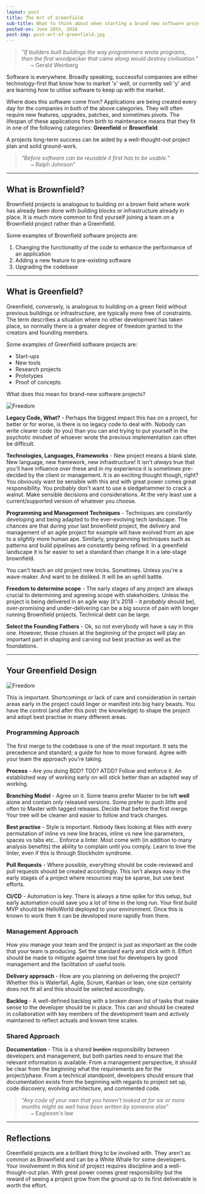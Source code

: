 ```yaml
---
layout: post
title: The Art of Greenfield
sub-title: What to think about when starting a brand new software project 
posted-on: June 28th, 2018
post-img: post-art-of-greenfield.jpg
---
```


> _"If builders built buildings the way programmers wrote programs, then the first woodpecker that came along would destroy civilisation."_  
> &nbsp;&nbsp;&nbsp;&nbsp;&nbsp;&nbsp;~ Gerald Weinberg

Software is everywhere. Broadly speaking, successful companies are either technology-first that know how to market 'x' well, or currently sell 'y' and are learning how to utilise software to keep up with the market.

Where does this software come from? Applications are being created every day for the companies in both of the above categories. They will often require new features, upgrades, patches, and sometimes pivots. The lifespan of these applications from birth to maintenance means that they fit in one of the following categories: **Greenfield** or **Brownfield**. 

A projects long-term success can be aided by a well-thought-out project plan and solid ground-work.

> _"Before software can be reusable it first has to be usable."_  
> &nbsp;&nbsp;&nbsp;&nbsp;&nbsp;&nbsp;~ Ralph Johnson" 



______________

## What is Brownfield?

Brownfield projects is analogous to building on a brown field where work has already been done with building blocks or infrastructure already in place. It is much more common to find yourself joining a team on a Brownfield project rather than a Greenfield. 

Some examples of Brownfield software projects are:

1. Changing the functionality of the code to enhance the performance of an application
2. Adding a new feature to pre-existing software
3. Upgrading the codebase


______________

## What is Greenfield?
 
Greenfield, conversely, is analogous to building on a green field without previous buildings or infrastructure, are typically _more_ free of constraints. The term describes a situation where no other development has taken place, so normally there is a greater degree of freedom granted to the creators and founding members.

Some examples of Greenfield software projects are:

* Start-ups
* New tools
* Research projects
* Prototypes
* Proof of concepts

What does this mean for brand-new software projects? 

![Freedom](https://www.biography.com/.image/ar_16:9,c_fill,cs_srgb,fl_progressive,g_faces:center,q_auto:good,w_768/MTMwMjk0MzE2NzE0MjAyMzg2/braveheartjpg.jpg)

**Legacy Code, What?** - Perhaps the biggest impact this has on a project, for better or for worse, is there is no legacy code to deal with. Nobody can write clearer code (to you) than you can and trying to put yourself in the psychotic mindset of whoever wrote the previous implementation can often be difficult.

**Technologies, Languages, Frameworks** - New project means a blank slate. New language, new framework, new infrastructure! It isn't _always_ true that you'll have influence over these and in my experience it is sometimes pre-decided by the client or management. It is an exciting thought though, right? You obviously want be sensible with this and with great power comes great responsibility. You probably don't want to use a sledgehammer to crack a walnut. Make sensible decisions and considerations. At the very least use a current/supported version of whatever you choose.

**Programming and Management Techniques** - Techniques are constantly developing and being adapted to the ever-evolving tech landscape. The chances are that during your last brownfield project, the delivery and management of an agile project for example will have evolved from an ape to a _slightly_ more human ape. Similarly, programming techniques such as patterns and build pipelines are constantly being refined. In a greenfield landscape it is far easier to set a standard than change it in a late-stage brownfield. 

You can't teach an old project new tricks. Sometimes. Unless you're a wave-maker. And want to be disliked. It will be an uphill battle.

**Freedom to determine scope** - The early stages of any project are always crucial to determining and agreeing scope with stakeholders. Unless the project is being delivered in an agile way (it's 2018 - it _probably_ should be), over-promising and under-delivering can be a big source of pain with longer running Brownfield projects. Technical debt can be large.  

**Select the Founding Fathers** - Ok, so not everybody will have a say in this one. However, those chosen at the beginning of the project will play an important part in shaping and carving out best practise as well as the foundations. 


______________


## Your Greenfield Design

![Freedom](https://images.pexels.com/photos/374079/pexels-photo-374079.jpeg?auto=compress&cs=tinysrgb&dpr=2&h=750&w=1260)

This is important. Shortcomings or lack of care and consideration in certain areas early in the project could linger or manifest into big hairy beasts. You have the control (and after this post: the knowledge) to shape the project and adopt best practise in many different areas. 

### Programming Approach
The first merge to the codebase is one of the most important. It sets the precedence and standard; a guide for how to move forward. Agree with your team the approach you're taking. 

**Process** - Are you doing BDD? TDD? ATDD? Follow and enforce it. An established way of working early on will stick better than an adapted way of working. 

**Branching Model** - Agree on it. Some teams prefer Master to be left **well** alone and contain only released versions. Some prefer to push little and often to Master with tagged releases. Decide that before the first merge. Your tree will be cleaner and easier to follow and track changes. 

**Best practise** - Style is important. Nobody likes looking at files with every permutation of inline vs new line braces, inline vs new line parameters, spaces vs tabs etc... Enforce a linter. Most come with (in addition to many analysis benefits) the ability to complain until you comply. Learn to love the linter, even if this is through Stockholm syndrome.

**Pull Requests** - Where possible, everything should be code-reviewed and pull requests should be created accordingly. This isn't always easy in the early stages of a project where resources may be sparse, but use best efforts.

**CI/CD** - Automation is key. There is always a time spike for this setup, but early automation could save you a lot of time in the long run. Your first build MVP should be HelloWorld deployed to your environment. Once this is known to work then it can be developed more rapidly from there.  

### Management Approach
How you manage your team and the project is just as important as the code that your team is producing. Set the standard early and stick with it. Effort should be made to mitigate against time lost for developers by good management and the facilitation of useful tools. 

**Delivery approach** -  How are you planning on delivering the project? Whether this is Waterfall, Agile, Scrum, Kanban or lean, one size certainly does not fit all and this should be selected accordingly. 

**Backlog** - A well-defined backlog with a broken down list of tasks that make sense to the developer should be in place. This can and should be created in collaboration with key members of the development team and actively maintained to reflect actuals and known time scales. 

### Shared Approach

**Documentation** - This is a shared ~~burden~~ responsibility between developers and management, but both parties need to ensure that the relevant information is available. From a management perspective, it should be clear from the beginning what the requirements are for the project/phase. From a technical standpoint, developers should ensure that documentation exists from the beginning with regards to project set up, code discovery, evolving architecture, and commented code. 

> _“Any code of your own that you haven't looked at for six or more months might as well have been written by someone else”_   
> &nbsp;&nbsp;&nbsp;&nbsp;&nbsp;&nbsp;~ Eagleson's law


______________

## Reflections

Greenfield projects are a brilliant thing to be involved with. They aren't as common as Brownfield and can be a White Whale for some developers. Your involvement in this kind of project requires discipline and a well-thought-out plan. With great power comes great responsibility but the reward of seeing a project grow from the ground up to its first deliverable is worth the effort.